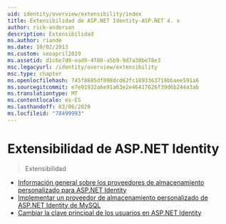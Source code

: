 ```yaml
---
uid: identity/overview/extensibility/index
title: Extensibilidad de ASP.NET Identity-ASP.NET 4. x
author: rick-anderson
description: Extensibilidad
ms.author: riande
ms.date: 10/02/2013
ms.custom: seoapril2019
ms.assetid: d1c6e7d0-ead9-4f08-a5b9-9d7a30be78e3
msc.legacyurl: /identity/overview/extensibility
msc.type: chapter
ms.openlocfilehash: 745f8685df098dcd62fc1893363719bbaee591a6
ms.sourcegitcommit: e7e91932a6e91a63e2e46417626f39d6b244a3ab
ms.translationtype: MT
ms.contentlocale: es-ES
ms.lasthandoff: 03/06/2020
ms.locfileid: "78499993"
---
```

# <a name="aspnet-identity-extensibility"></a>Extensibilidad de ASP.NET Identity

> Extensibilidad

- [Información general sobre los proveedores de almacenamiento personalizado para ASP.NET Identity](overview-of-custom-storage-providers-for-aspnet-identity.md)
- [Implementar un proveedor de almacenamiento personalizado de ASP.NET Identity de MySQL](implementing-a-custom-mysql-aspnet-identity-storage-provider.md)
- [Cambiar la clave principal de los usuarios en ASP.NET Identity](change-primary-key-for-users-in-aspnet-identity.md)
